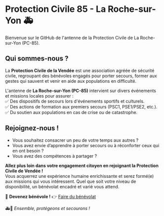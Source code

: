 # Protection Civile 85 - La Roche-sur-Yon 🚑  

Bienvenue sur le GitHub de l'antenne de la Protection Civile de La Roche-sur-Yon (PC-85).  

## Qui sommes-nous ?  
La **Protection Civile de la Vendée** est une association agréée de sécurité civile, regroupant des bénévoles engagés pour porter secours, former aux gestes qui sauvent et venir en aide aux populations en difficulté.  

L'antenne de **La Roche-sur-Yon (PC-85)** intervient sur divers événements et missions locales pour assurer :  
✅ Des dispositifs de secours lors d'événements sportifs et culturels.  
✅ Des actions de formation aux premiers secours (PSC1, PSE1/PSE2, etc.).  
✅ Du soutien aux populations en cas de crise ou de catastrophe.  

## Rejoignez-nous !  

- Vous souhaitez consacrer un peu de votre temps aux autres ?  
- Vous avez envie d’apprendre à porter secours ou à réconforter ceux qui en ont besoin ?  
- Vous avez des compétences à partager ?  

**Allez plus loin dans votre engagement citoyen en rejoignant la Protection Civile de Vendée !**  
Vous acquerrez une expérience humaine enrichissante et serez formé(e) aux missions qui vous intéressent. Quel que soit votre niveau de disponibilité, un bénévolat encadré et varié vous attend.  

📢 **Devenez bénévole !** 👉 [Faire du bénévolat](https://protection-civile-vendee.org/faire-du-benevolat/)  

🚑💙 *Ensemble, protégeons et secourons !*  
